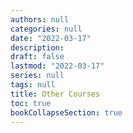 ```yaml
---
authors: null
categories: null
date: "2022-03-17"
description: 
draft: false
lastmod: "2022-03-17"
series: null
tags: null
title: Other Courses
toc: true
bookCollapseSection: true
---
```




<!--more-->

